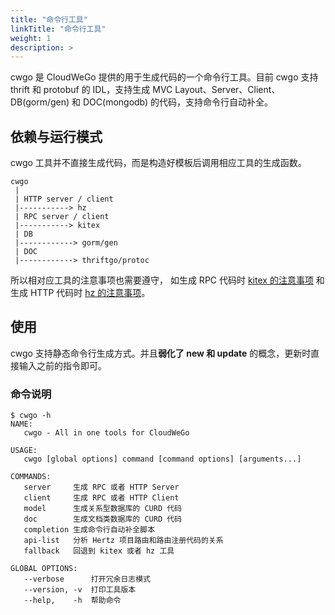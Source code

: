 ```yaml
---
title: "命令行工具"
linkTitle: "命令行工具"
weight: 1
description: >
---
```


cwgo 是 CloudWeGo 提供的用于生成代码的一个命令行工具。目前 cwgo 支持 thrift 和 protobuf 的 IDL，支持生成 MVC Layout、Server、Client、DB(gorm/gen) 和 DOC(mongodb) 的代码，支持命令行自动补全。

## 依赖与运行模式

cwgo 工具并不直接生成代码，而是构造好模板后调用相应工具的生成函数。

```console
cwgo
 |
 | HTTP server / client
 |-----------> hz
 | RPC server / client
 |-----------> kitex
 | DB
 |------------> gorm/gen
 | DOC
 |------------> thriftgo/protoc
```

所以相对应工具的注意事项也需要遵守， 如生成 RPC 代码时 [kitex 的注意事项](/zh/docs/kitex/tutorials/code-gen/code_generation/#%E4%BD%BF%E7%94%A8-protobuf-idl-%E7%9A%84%E6%B3%A8%E6%84%8F%E4%BA%8B%E9%A1%B9) 和生成 HTTP 代码时 [hz 的注意事项](/zh/docs/hertz/tutorials/toolkit/cautions/)。

## 使用

cwgo 支持静态命令行生成方式。并且**弱化了 new 和 update** 的概念，更新时直接输入之前的指令即可。

### 命令说明

```shell
$ cwgo -h
NAME:
   cwgo - All in one tools for CloudWeGo

USAGE:
   cwgo [global options] command [command options] [arguments...]

COMMANDS:
   server     生成 RPC 或者 HTTP Server
   client     生成 RPC 或者 HTTP Client
   model      生成关系型数据库的 CURD 代码
   doc        生成文档类数据库的 CURD 代码
   completion 生成命令行自动补全脚本
   api-list   分析 Hertz 项目路由和路由注册代码的关系
   fallback   回退到 kitex 或者 hz 工具

GLOBAL OPTIONS:
   --verbose      打开冗余日志模式
   --version, -v  打印工具版本
   --help,    -h  帮助命令
```
